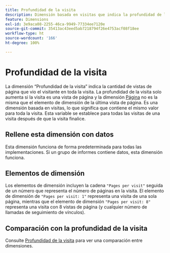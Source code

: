 ```yaml
---
title: Profundidad de la visita
description: Dimensión basada en visitas que indica la profundidad de la visita.
feature: Dimensions
exl-id: 3e9aca08-2255-46ca-9949-77334ee7120e
source-git-commit: 35413ac43eed5ab7218794f26e4753acf08f18ee
workflow-type: ht
source-wordcount: '166'
ht-degree: 100%

---
```


# Profundidad de la visita

La dimensión “Profundidad de la visita” indica la cantidad de vistas de página que vio el visitante en toda la visita. La profundidad de la visita solo aumenta si la visita es una vista de página y la dimensión [Página](page.md) no es la misma que el elemento de dimensión de la última vista de página. Es una dimensión basada en visitas, lo que significa que contiene el mismo valor para toda la visita. Esta variable se establece para todas las visitas de una visita después de que la visita finalice.

## Rellene esta dimensión con datos

Esta dimensión funciona de forma predeterminada para todas las implementaciones. Si un grupo de informes contiene datos, esta dimensión funciona.

## Elementos de dimensión

Los elementos de dimensión incluyen la cadena `"Pages per visit"` seguida de un número que representa el número de páginas en la visita. El elemento de dimensión de `"Pages per visit: 1"` representa una visita de una sola página, mientras que el elemento de dimensión `"Pages per visit: 8"` representa una visita con 8 vistas de página (y cualquier número de llamadas de seguimiento de vínculos).

## Comparación con la profundidad de la visita

Consulte [Profundidad de la visita](hit-depth.md) para ver una comparación entre dimensiones.
